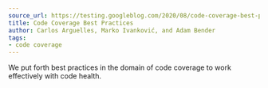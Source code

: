 ```yaml
---
source_url: https://testing.googleblog.com/2020/08/code-coverage-best-practices.html
title: Code Coverage Best Practices
author: Carlos Arguelles, Marko Ivanković, and Adam Bender
tags:
- code coverage
---
```


We put forth best practices in the domain of code coverage to work effectively with code health.

